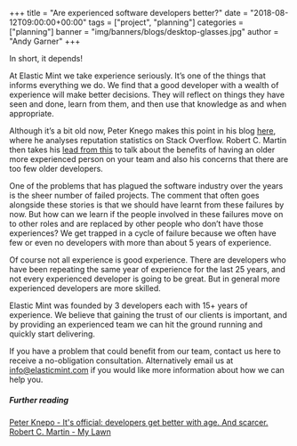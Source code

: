 +++
title = "Are experienced software developers better?"
date = "2018-08-12T09:00:00+00:00"
tags = ["project", "planning"]
categories = ["planning"]
banner = "img/banners/blogs/desktop-glasses.jpg"
author = "Andy Garner"
+++

In short, it depends!

At Elastic Mint we take experience seriously. It’s one of the things that informs everything we do. We find that a good developer with a wealth of experience will make better decisions. They will reflect on things they have seen and done, learn from them, and then use that knowledge as and when appropriate.

Although it’s a bit old now, Peter Knego makes this point in his blog [here](http://coding-and-more.blogspot.com/2011/06/its-official-developers-get-better-with.html), where he analyses reputation statistics on Stack Overflow. Robert C. Martin then takes his [lead from this](http://blog.cleancoder.com/uncle-bob/2014/06/20/MyLawn.html) to talk about the benefits of having an older more experienced person on your team and also his concerns that there are too few older developers.

One of the problems that has plagued the software industry over the years is the sheer number of failed projects. The comment that often goes alongside these stories is that we should have learnt from these failures by now. But how can we learn if the people involved in these failures move on to other roles and are replaced by other people who don’t have those experiences? We get trapped in a cycle of failure because we often have few or even no developers with more than about 5 years of experience.

Of course not all experience is good experience. There are developers who have been repeating the same year of experience for the last 25 years, and not every experienced developer is going to be great. But in general more experienced developers are more skilled.

Elastic Mint was founded by 3 developers each with 15+ years of experience. We believe that gaining the trust of our clients is important, and by providing an experienced team we can hit the ground running and quickly start delivering.

If you have a problem that could benefit from our team, contact us here to receive a no-obligation consultation. Alternatively email us at [info@elasticmint.com](mailto:info@elasticmint.com) if you would like more information about how we can help you.

##### Further reading
[Peter Knepo - It's official: developers get better with age. And scarcer.](http://coding-and-more.blogspot.com/2011/06/its-official-developers-get-better-with.html)
[Robert C. Martin - My Lawn](http://blog.cleancoder.com/uncle-bob/2014/06/20/MyLawn.html)